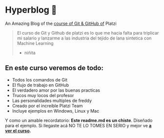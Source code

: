 # Hyperblog 🤩

An Amazing Blog of the [course of Git & GitHub of](https://platzi.com/clases/1557-git-github/19977-readmemd-es-una-excelente-practica/ "curso") Platzi

> El curso de Git y Github de platzi es lo que me hacia falta para triplicar mi salario y lanzarme a las industria del tejido de lana sintetica con Machine Learning
>
> - niñita

## En este curso veremos de todo:

- Todos los comandos de Git
- El flujo de trabajo en GitHub
- El verdadero amor por las buenas practicas
- Trucos muy locos del profesor
- Las personalidades multiples de freddy
- Creado por el increible Platzi Team
- Incluye ejemplos en Windows, Linux y Mac

Y como un amable recordatorio: **Este readme.md es un chiste**. Diseñado para el ejemplo. Si llegaste acá NO TE LO TOMES EN SERIO y mejor ve **[a ver el curso](https://platzi.com/clases/1557-git-github/19977-readmemd-es-una-excelente-practica/ "curso").**

